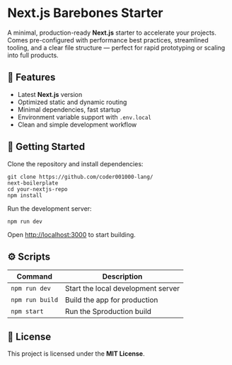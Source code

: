 # Next.js Barebones Starter

A minimal, production-ready **Next.js** starter to accelerate your projects.  
Comes pre-configured with performance best practices, streamlined tooling, and a clear file structure — perfect for rapid prototyping or scaling into full products.

## 🚀 Features

- Latest **Next.js** version
- Optimized static and dynamic routing
- Minimal dependencies, fast startup
- Environment variable support with `.env.local`
- Clean and simple development workflow

## 🧩 Getting Started

Clone the repository and install dependencies:
```
git clone https://github.com/coder001000-lang/
next-boilerplate
cd your-nextjs-repo
npm install
```
Run the development server:
```
npm run dev
```


Open [http://localhost:3000](http://localhost:3000) to start building.

## ⚙️ Scripts

| Command         | Description                        |
| --------------- | ---------------------------------- |
| `npm run dev`   | Start the local development server |
| `npm run build` | Build the app for production       |
| `npm start`     | Run the Sproduction build          |


## 📜 License

This project is licensed under the **MIT License**.
